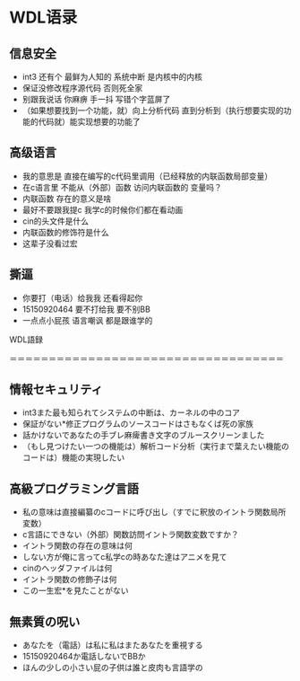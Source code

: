 WDL语录
===================================

信息安全
-----------------------------------
* int3 还有个 最鲜为人知的  系统中断 是内核中的内核
* 保证没修改程序源代码 否则死全家 
* 别跟我说话 你麻痹 手一抖  写错个字蓝屏了
* （如果想要找到一个功能，就）向上分析代码 直到分析到（执行想要实现的功能的代码就）能实现想要的功能了

高级语言
-----------------------------------
* 我的意思是 直接在编写的c代码里调用（已经释放的内联函数局部变量）
* 在c语言里 不能从（外部）函数 访问内联函数的 变量吗？
* 内联函数 存在的意义是啥
* 最好不要跟我提c 我学c的时候你们都在看动画
* cin的头文件是什么
* 内联函数的修饰符是什么
* 这辈子没看过宏

撕逼
-----------------------------------
* 你要打（电话）给我我 还看得起你
* 15150920464 要不打给我 要不别BB
* 一点点小屁孩 语言嘲讽 都是跟谁学的

WDL語録

＝＝＝＝＝＝＝＝＝＝＝＝＝＝＝＝＝＝＝＝＝＝＝＝＝＝＝＝＝＝＝＝＝＝＝

情報セキュリティ
-----------------------------------
* int3また最も知られてシステムの中断は、カーネルの中のコア
* 保証がない*修正プログラムのソースコードはさもなくば死の家族
* 話かけないであなたの手ブレ麻痺書き文字のブルースクリーンました
* （もし見つけたい一つの機能は）解析コード分析（実行まで葉えたい機能のコードは）機能の実現したい

高級プログラミング言語
-----------------------------------
* 私の意味は直接編纂のcコードに呼び出し（すでに釈放のイントラ関数局所変数）
*  c言語にできない（外部）関数訪問イントラ関数変数ですか？
* イントラ関数の存在の意味は何
* しない方が俺に言ってc私学cの時あなた達はアニメを見て
*  cinのヘッダファイルは何
* イントラ関数の修飾子は何
* この一生宏*を見たことがない

無素質の呪い
-----------------------------------
* あなたを（電話）は私に私はまたあなたを重視する
*  15150920464か電話しないでBBか
* ほんの少しの小さい屁の子供は誰と皮肉も言語学の